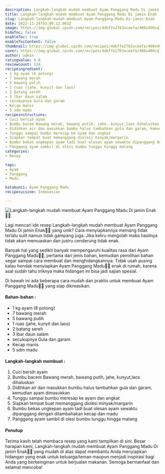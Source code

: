 ```yaml
---
description: Langkah-langkah mudah membuat Ayam Panggang Madu Di jamin Enak"
title: Langkah-langkah mudah membuat Ayam Panggang Madu Di jamin Enak
slug: Langkah-langkah-mudah-membuat-Ayam-Panggang-Madu-Di-jamin-Enak
date: 2022-11-24T03:09:12.063Z
image: https://img-global.cpcdn.com/recipes/4dbffe2763aceefa/400x400cq70/photo.jpg
hideToc: false
enableToc: true
enableTocContent: false
thumbnail: https://img-global.cpcdn.com/recipes/4dbffe2763aceefa/400x400cq70/photo.jpg
cover: https://img-global.cpcdn.com/recipes/4dbffe2763aceefa/400x400cq70/photo.jpg
author: admin
ratingvalue: 4.8
reviewcount: 124
recipeingredient:
- 1 kg ayam (8 potong)
- 7 bawang merah
- 5 bawang putih
- 1 ruas (jahe, kunyit dan laos)
- 2 batang sereh
- 3 lbar daun salam
- secukupnya Gula dan garam
- Kecap manis
- 5 sdm madu
recipeinstructions:
- Cuci bersih ayam
- Bumbu bacem Bawang merah, bawang putih, jahe, kunyut,laos dihaluskan
- Didihkan air dan masukkan bumbu halus tambahkan gula dan garam, kemudian ayam dimasukkan
- Tunggu sampai bumbu meresap ke ayam dan angkat
- Siapkan tempat buat memanggang diolesi minyak/margarin
- Bumbu bekas ungkepan ayam tadi buat olesan ayam sewaktu dipanggang dengan ditambahakan kecap dan madu
- Panggang ayam sambil di olesi bumbu tunggu hingga matang
categories:
- Resep

tags:
- Ayam
- Panggang
- Madu

katakunci: Ayam Panggang Madu
recipecuisine: Indonesian

---
```


![Langkah-langkah mudah membuat Ayam Panggang Madu Di jamin Enak👩‍🍳](https://img-global.cpcdn.com/recipes/4dbffe2763aceefa/400x400cq70/photo.jpg)

Lagi mencari ide resep Langkah-langkah mudah membuat Ayam Panggang Madu Di jamin Enak👩‍🍳 yang unik? Cara menyiapkannya memang tidak terlalu sulit namun tidak gampang juga. Jika keliru mengolah maka hasilnya tidak akan memuaskan dan justru cenderung tidak enak.

Banyak hal yang sedikit banyak mempengaruhi kualitas rasa dari Ayam Panggang Madu👩‍🍳, pertama dari jenis bahan, kemudian pemilihan bahan segar sampai cara membuat dan menghidangkannya. Tidak usah pusing kalau hendak menyiapkan Ayam Panggang Madu👩‍🍳 enak di rumah, karena asal sudah tahu triknya maka hidangan ini bisa jadi sajian spesial.

Di bawah ini ada beberapa cara mudah dan praktis untuk membuat Ayam Panggang Madu👩‍🍳 yang siap dikreasikan.

<!--inarticleads1-->

#### Bahan-bahan :

- 1 kg ayam (8 potong)
- 7 bawang merah
- 5 bawang putih
- 1 ruas (jahe, kunyit dan laos)
- 2 batang sereh
- 3 lbar daun salam
- secukupnya Gula dan garam
- Kecap manis
- 5 sdm madu

<!--inarticleads2-->

#### Langkah-langkah membuat :

1. Cuci bersih ayam
1. Bumbu bacem Bawang merah, bawang putih, jahe, kunyut,laos dihaluskan
1. Didihkan air dan masukkan bumbu halus tambahkan gula dan garam, kemudian ayam dimasukkan
1. Tunggu sampai bumbu meresap ke ayam dan angkat
1. Siapkan tempat buat memanggang diolesi minyak/margarin
1. Bumbu bekas ungkepan ayam tadi buat olesan ayam sewaktu dipanggang dengan ditambahakan kecap dan madu
1. Panggang ayam sambil di olesi bumbu tunggu hingga matang

#### Penutup

Terima kasih telah membaca resep yang kami tampilkan di sini. Besar harapan kami, Langkah-langkah mudah membuat Ayam Panggang Madu Di jamin Enak👩‍🍳 yang mudah di atas dapat membantu Anda menyiapkan hidangan yang enak untuk keluarga/teman maupun menjadi inspirasi bagi Anda yang berkeinginan untuk berjualan makanan. Semoga bermanfaat dan selamat mencoba!